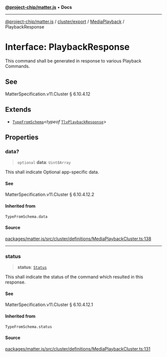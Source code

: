 [**@project-chip/matter.js**](../../../../../README.md) • **Docs**

***

[@project-chip/matter.js](../../../../../modules.md) / [cluster/export](../../../README.md) / [MediaPlayback](../README.md) / PlaybackResponse

# Interface: PlaybackResponse

This command shall be generated in response to various Playback Commands.

## See

MatterSpecification.v11.Cluster § 6.10.4.12

## Extends

- [`TypeFromSchema`](../../../../../tlv/export/README.md#typefromschemas)\<*typeof* [`TlvPlaybackResponse`](../README.md#tlvplaybackresponse)\>

## Properties

### data?

> `optional` **data**: `Uint8Array`

This shall indicate Optional app-specific data.

#### See

MatterSpecification.v11.Cluster § 6.10.4.12.2

#### Inherited from

`TypeFromSchema.data`

#### Source

[packages/matter.js/src/cluster/definitions/MediaPlaybackCluster.ts:138](https://github.com/project-chip/matter.js/blob/7a8cbb56b87d4ccf34bec5a9a95ab40a1711324f/packages/matter.js/src/cluster/definitions/MediaPlaybackCluster.ts#L138)

***

### status

> **status**: [`Status`](../enumerations/Status.md)

This shall indicate the status of the command which resulted in this response.

#### See

MatterSpecification.v11.Cluster § 6.10.4.12.1

#### Inherited from

`TypeFromSchema.status`

#### Source

[packages/matter.js/src/cluster/definitions/MediaPlaybackCluster.ts:131](https://github.com/project-chip/matter.js/blob/7a8cbb56b87d4ccf34bec5a9a95ab40a1711324f/packages/matter.js/src/cluster/definitions/MediaPlaybackCluster.ts#L131)
